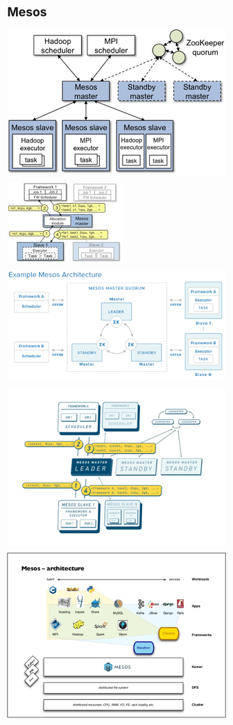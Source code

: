 # Mesos

![](architecture3.jpg)

![](download.jpeg)

![](mesos_architecture.png)

![](mesosmasterquorum-al-150324-w1024_1x.png)

![](strata-sc-2014-apache-mesos-as-an-sdk-for-building-distributed-frameworks-28-638.jpg)